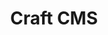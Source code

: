 ---
blog: https://craftcms.com/blog
codehost: https://github.com/craftcms
facebook: https://facebook.com/craftcms
linkedin: https://linkedin.com/company/craftcms
logohandle: craftcms
sort: craftcms
title: Craft CMS
twitter: https://x.com/craftcms
website: https://craftcms.com/
---